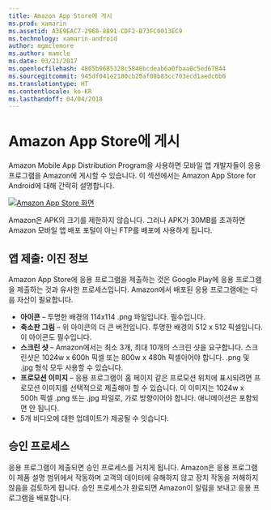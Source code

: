```yaml
---
title: Amazon App Store에 게시
ms.prod: xamarin
ms.assetid: A3E9EAC7-2968-8891-CDF2-B73FC0013EC9
ms.technology: xamarin-android
author: mgmclemore
ms.author: mamcle
ms.date: 03/21/2017
ms.openlocfilehash: 4805b9685328c5848bcdeab6a0fbaa0c5ed67844
ms.sourcegitcommit: 945df041e2180cb20af08b83cc703ecd1aedc6b0
ms.translationtype: HT
ms.contentlocale: ko-KR
ms.lasthandoff: 04/04/2018
---
```

# <a name="publishing-to-the-amazon-app-store"></a>Amazon App Store에 게시

Amazon Mobile App Distribution Program을 사용하면 모바일 앱 개발자들이 응용 프로그램을 Amazon에 게시할 수 있습니다. 이 섹션에서는 Amazon App Store for Android에 대해 간략히 설명합니다. 

[![Amazon App Store 화면](publishing-to-amazon-images/amazon-app-store.png)](publishing-to-amazon-images/amazon-app-store.png#lightbox)

Amazon은 APK의 크기를 제한하지 않습니다. 그러나 APK가 30MB를 초과하면 Amazon 모바일 앱 배포 포털이 아닌 FTP를 배포에 사용하게 됩니다.


## <a name="submitting-apps-binary-info"></a>앱 제출: 이진 정보

Amazon App Store에 응용 프로그램을 제출하는 것은 Google Play에 응용 프로그램을 제출하는 것과 유사한 프로세스입니다. Amazon에서 배포된 응용 프로그램에는 다음 자산이 필요합니다. 

-   **아이콘** &ndash; 투명한 배경의 114x114 .png 파일입니다. 필수입니다.
-   **축소판 그림** &ndash; 위 아이콘의 더 큰 버전입니다. 투명한 배경의 512 x 512 픽셀입니다. 이 아이콘도 필수입니다.
-   **스크린 샷** &ndash; Amazon에서는 최소 3개, 최대 10개의 스크린 샷을 요구합니다. 스크린샷은 1024w x 600h 픽셀 또는 800w x 480h 픽셀이어야 합니다. .png 및 .jpg 형식 모두 사용할 수 있습니다.
-   **프로모션 이미지** &ndash; 응용 프로그램이 홈 페이지 같은 프로모션 위치에 표시되려면 프로모션 이미지를 선택적으로 제출해야 할 수 있습니다. 이 이미지는 1024w x 500h 픽셀 .png 또는 .jpg 파일로, 가로 방향이어야 합니다. 애니메이션은 포함되면 안 됩니다.
-  5개 비디오에 대한 업데이트가 제공될 수 잇습니다.



## <a name="approval-process"></a>승인 프로세스

응용 프로그램이 제출되면 승인 프로세스를 거치게 됩니다.
Amazon은 응용 프로그램이 제품 설명 범위에서 작동하며 고객의 데이터에 유해하지 않고 장치 작동을 저해하지 않음을 검토하게 됩니다. 승인 프로세스가 완료되면 Amazon이 알림을 보내고 응용 프로그램을 배포합니다.
